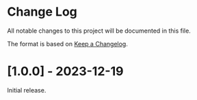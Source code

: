 # Change Log

All notable changes to this project will be documented in this file.

The format is based on [Keep a Changelog](http://keepachangelog.com/).

# [1.0.0] - 2023-12-19

Initial release.
